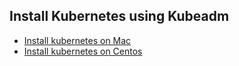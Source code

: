 ## Install Kubernetes using Kubeadm

- [Install kubernetes on Mac](./KUBERNETES-MAC.md)
- [Install kubernetes on Centos](./KUBERNETES-CENTOS.md)